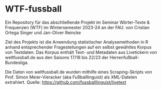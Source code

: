 # WTF-fussball

Ein Repository für das abschließende Projekt im Seminar Wörter-Texte & Frequenzen (WTF) im Wintersemester 2023-24 an der FAU. 
von Cristian Ortega Singer und Jan-Oliver Reincke

Ziel des Projekts ist die Anwendung statistischer Analysemethoden in R anhand entsprechender Fragestellungen auf ein selbst gewähltes Korpus von Textdaten.
Das Korpus enthält Text- und Metadaten aus Livetickern von weltfussball.de aus den Saisons 17/18 bis 22/23 der Herrenfußball-Bundesliga.

Die Daten von weltfussball.de wurden mithilfe eines Scraping-Skripts von Prof. Simon Meier-Vieracker (aka Fußballlinguist) als XML-Dateien extrahiert.
  Quelle: https://github.com/fussballlinguist/livetext

